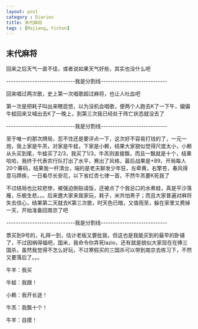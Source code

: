 ```yaml
---
layout: post
category : Diaries
title: 末代麻将
tags : [Majiang, Yichun]
---
```

## 末代麻将 ##

回来之后天气一直不佳，或者说如果天气好些，其实也没什么吧

-----------------------------我是分割线----------------------------

回来唱过两次歌，史上第一次唱歌超过麻将，也让人吐血吧

第一次是把耗子叫出来瞎逛悠，以为没机会唱歌，便两个人跑去K了一下午，偏偏牛蛙回来又喊出去K了一晚上，到第三次我已经处于阵亡状态就没去了

-----------------------------我是分割线----------------------------

至于唯一的那次牌局，忍不住还是要评点一下，这次好不容易打钱的了，一元一炮，我上家是牛羔，对家是牛蛙，下家是小赖，结果大家貌似觉得尺度太小，小赖从头买到尾，牛蛙买了2/3，我买了1/3，牛羔则直接飘，而且一飘就是十个，结果哈哈，我终于代表农行队打出了水平，赛出了风格，最后战果是+89，开局每人20个筹码，结果我一杆清台，端的是老夫聊发少年狂，左牵黄，右擎苍，春风得意马蹄疾，一日看尽长安花，以下省红杏七律一首，不然牛羔要K死我了

不过结局也比较悲惨，被强迫倒贴请饭，还被点了个我忌口的水煮蛙，真是平沙落雁，乐极生悲。。。后来邀大家来我家玩，耗子，米共怕黑子；而且大家普遍对麻将失去信心，结果第二天就去K第三次歌，时天色已暗，又值雨至，躲在家里又费掉一天，开始准备回南京了吧

-----------------------------我是分割线----------------------------

票买到9号的，礼拜一到，估计老板又要批我，但这也是我能买到的最早的卧铺了，不过因祸得福吧，国米，我命令你弄死lazio，还有就是貌似大家现在在捧三国杀，虽然我觉得不怎么好玩，不过寒假买的三国杀可以带到南京去练习下，不然又要落后了。。。

 

牛羊：我买

牛蛙：我跟！

小赖：我开长途！

牛羔：我飘十个！

牛羊：自摸！